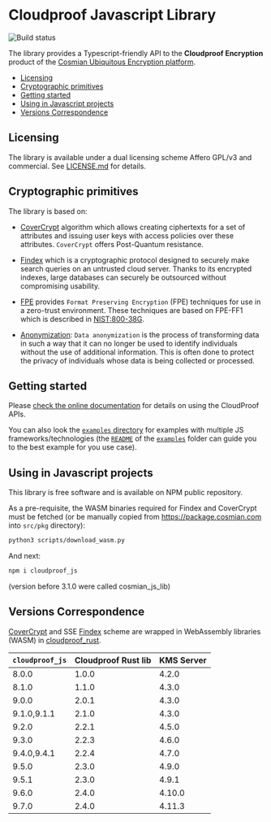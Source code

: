 # Cloudproof Javascript Library

![Build status](https://github.com/Cosmian/cloudproof_js/actions/workflows/ci.yml/badge.svg?branch=main)

The library provides a Typescript-friendly API to the **Cloudproof Encryption** product of the [Cosmian Ubiquitous Encryption platform](https://cosmian.com).

<!-- toc -->

- [Licensing](#licensing)
- [Cryptographic primitives](#cryptographic-primitives)
- [Getting started](#getting-started)
- [Using in Javascript projects](#using-in-javascript-projects)
- [Versions Correspondence](#versions-correspondence)

<!-- tocstop -->

## Licensing

The library is available under a dual licensing scheme Affero GPL/v3 and commercial. See [LICENSE.md](LICENSE.md) for details.

## Cryptographic primitives

The library is based on:

- [CoverCrypt](https://github.com/Cosmian/cover_crypt) algorithm which allows
  creating ciphertexts for a set of attributes and issuing user keys with access
  policies over these attributes. `CoverCrypt` offers Post-Quantum resistance.

- [Findex](https://github.com/Cosmian/findex) which is a cryptographic protocol designed to securely make search queries on
  an untrusted cloud server. Thanks to its encrypted indexes, large databases can
  securely be outsourced without compromising usability.

- [FPE](https://github.com/Cosmian/cloudproof_rust/tree/main/crates/fpe) provides `Format Preserving Encryption` (FPE) techniques for use in a zero-trust environment. These techniques are based on FPE-FF1 which is described in [NIST:800-38G](https://nvlpubs.nist.gov/nistpubs/specialpublications/nist.sp.800-38g.pdf).

- [Anonymization](https://github.com/Cosmian/cloudproof_rust/tree/main/crates/anonymization): `Data anonymization` is the process of transforming data in such a way that it can no longer be used to identify individuals without the use of additional information. This is often done to protect the privacy of individuals whose data is being collected or processed.

## Getting started

Please [check the online documentation](https://docs.cosmian.com/) for details on using the CloudProof APIs.

You can also look the [`examples` directory](./examples) for examples with multiple JS frameworks/technologies (the [`README`](./examples/README.md) of the [`examples`](./examples) folder can guide you to the best example for you use case).

## Using in Javascript projects

This library is free software and is available on NPM public repository.

As a pre-requisite, the WASM binaries required for Findex and CoverCrypt must be fetched (or be manually copied from <https://package.cosmian.com> into `src/pkg` directory):

```bash
python3 scripts/download_wasm.py
```

And next:

```bash
npm i cloudproof_js
```

(version before 3.1.0 were called cosmian_js_lib)

## Versions Correspondence

[CoverCrypt](https://github.com/Cosmian/cover_crypt) and SSE [Findex](https://github.com/Cosmian/findex) scheme are wrapped in WebAssembly libraries (WASM) in [cloudproof_rust](https://github.com/Cosmian/cloudproof_rust).

| `cloudproof_js` | Cloudproof Rust lib | KMS Server |
| --------------- | ------------------- | ---------- |
| 8.0.0           | 1.0.0               | 4.2.0      |
| 8.1.0           | 1.1.0               | 4.3.0      |
| 9.0.0           | 2.0.1               | 4.3.0      |
| 9.1.0,9.1.1     | 2.1.0               | 4.3.0      |
| 9.2.0           | 2.2.1               | 4.5.0      |
| 9.3.0           | 2.2.3               | 4.6.0      |
| 9.4.0,9.4.1     | 2.2.4               | 4.7.0      |
| 9.5.0           | 2.3.0               | 4.9.0      |
| 9.5.1           | 2.3.0               | 4.9.1      |
| 9.6.0           | 2.4.0               | 4.10.0     |
| 9.7.0           | 2.4.0               | 4.11.3     |
